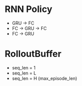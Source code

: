 # RNN Policy
- GRU -> FC
- FC -> GRU -> FC
- FC -> GRU

# RolloutBuffer
- seq_len = 1
- seq_len = L 
- seq_len = H (max_episode_len) 
